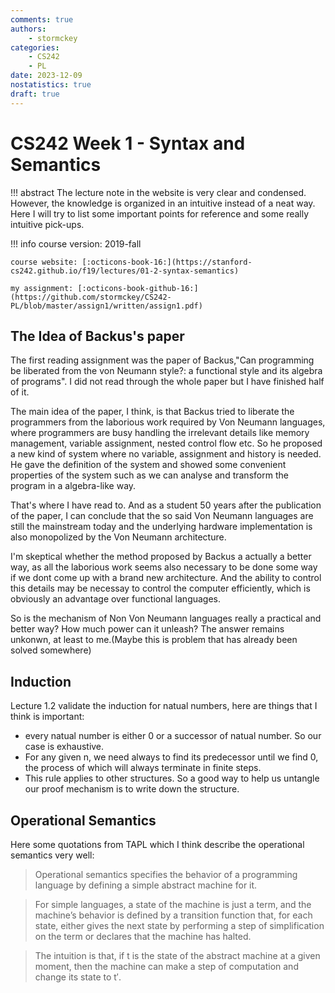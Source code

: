 ```yaml
---
comments: true
authors:
    - stormckey
categories:
    - CS242
    - PL
date: 2023-12-09
nostatistics: true
draft: true
---
```


# CS242 Week 1 - Syntax and Semantics

!!! abstract
    The lecture note in the website is very clear and condensed. However, the knowledge is organized in an intuitive instead of a neat way. Here I will try to list some important points for reference and some really intuitive pick-ups.

<!-- more -->

!!! info
    course version: 2019-fall

    course website: [:octicons-book-16:](https://stanford-cs242.github.io/f19/lectures/01-2-syntax-semantics)

    my assignment: [:octicons-book-github-16:](https://github.com/stormckey/CS242-PL/blob/master/assign1/written/assign1.pdf)

## The Idea of Backus's paper

The first reading assignment was the paper of Backus,"Can programming be liberated from the von Neumann style?: a functional style and its algebra of programs". I did not read through the whole paper but I have finished half of it.

The main idea of the paper, I think, is that Backus tried to liberate the programmers from the laborious work required by Von Neumann languages, where programmers are busy handling the irrelevant details like memory management, variable assignment, nested control flow etc. So he proposed a new kind of system where no variable, assignment and history is needed. He gave the definition of the system and showed some convenient properties of the system such as we can analyse and transform the program in a algebra-like way.

That's where I have read to. And as a student 50 years after the publication of the paper, I can conclude that the so said Von Neumann languages are still the mainstream today and the underlying hardware implementation is also monopolized by the Von Neumann architecture.

I'm skeptical whether the method proposed by Backus a actually a better way, as all the laborious work seems also necessary to be done some way if we dont come up with a brand new architecture. And the ability to control this details may be necessay to control the computer efficiently, which is obviously an advantage over functional languages.

So is the mechanism of Non Von Neumann languages really a practical and better way? How much power can it unleash? The answer remains unkonwn, at least to me.(Maybe this is problem that has already been solved somewhere)

## Induction

Lecture 1.2 validate the induction for natual numbers, here are things that I think is important:

- every natual number is either 0 or a successor of natual number. So our case is exhaustive.
- For any given n, we need always to find its predecessor until we find 0, the process of which will always terminate in finite steps.
- This rule applies to other structures. So a good way to help us untangle our proof mechanism is to write down the structure.

## Operational Semantics

Here some quotations from TAPL which I think describe the operational semantics very well:

> Operational semantics specifies the behavior of a programming language by defining a simple abstract machine for it.

> For simple languages, a state of the machine is just a term, and the machine’s behavior is defined by a transition function that, for each state, either gives the next state by performing a step of simplification on the term or declares that the machine has halted.

> The intuition is that, if t is the state of the abstract machine at a given moment, then the machine can make a step of computation and change its state to t′.




    
